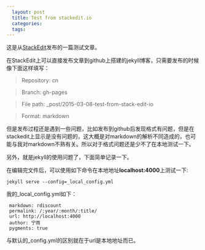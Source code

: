 ```yaml
---
  layout: post
  title: Test from stackedit.io
  categories:
  tags:
---
```

  
这是从[StackEdit](https://stackedit.io/)发布的一篇测试文章。

在StackEdit上可以直接发布文章到github上搭建的jekyll博客，只需要发布的时候像下面这样填写：

>Repository: cn

>Branch: gh-pages

>File path: _post/2015-03-08-test-from-stack-edit-io

>Format: markdown


但是发布过程还是遇到一些问题，比如发布到github后发现格式有问题，但是在stackedit上显示是没有问题的，这大概是对markdown的解析不同造成的，也可能与我对markdown不熟有关。所以对于格式问题还是少不了在本地测试一下。

另外，就是jekyll的使用问题了，下面简单记录一下。

在编辑完文件后，可以使用如下命令在本地地址**localhost:4000**上测试一下:

    jekyll serve --config=_local_config.yml

我的_local_config.yml如下：

	 markdown: rdiscount
	 permalink: /:year/:month/:title/
	 url: http://localhost:4000
	 author: 宁雨
	 pygments: true

与默认的_config.yml的区别就在于url是本地地址而已。




